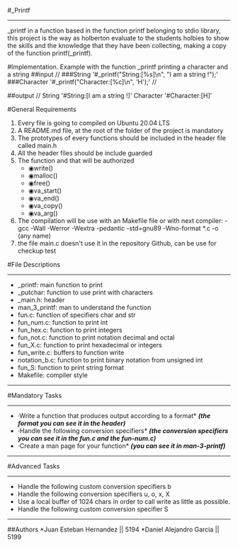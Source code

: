 #_Printf
________________________________________________________________________

_printf in a function based in the function printf belonging to stdio library,
this project is the way as holberton evaluate to the students holbies to show 
the skills and the knowledge that they have been collecting, making a copy of 
the function printf(_printf).

#Implementation.
Example with the function _printf printing a character and a string
##input
//
###String
	'#_printf("String:[%s]\n", "I am a string !");'
###Character
	'#_printf("Character:[%c]\n", 'H');'
//

##output
//
String
	'#String:[I am a string !]'
Character
	'#Character:[H]'

#General Requirements
1. Every file is going to compiled on Ubuntu 20.04 LTS
2. A README.md file, at the root of the folder of the project is mandatory
3. The prototypes of every functions should be included in the header file called main.h
4. All the header files should be include guarded
5. The function and that will be authorized
	- ◉write()
	- ◉malloc()
	- ◉free()
	- ◉va_start()
	- ◉va_end()
	- ◉va_copy()
	- ◉va_arg()
6. The compilation will be use with an Makefile file or with next compiler:
	-gcc -Wall -Werror -Wextra -pedantic -std=gnu89 -Wno-format *.c -o (any name)
7. the file main.c doesn't use it in the repository Github, can be use for checkup test


#File Descriptions
____________________________________________________________________________________

* _printf: main function to print
* _putchar: function to use print with characters
* _main.h: header
* man_3_printf: man to understand the function
* fun.c: function of specifiers char and str
* fun_num.c: function to print int
* fun_hex.c: function to print integers 
* fun_not.c: function to print notation decimal and octal
* fun_X.c: function to print hexadecimal or integers
* fun_write.c: buffers to function write
* notation_b.c: function to print binary notation from unsigned int
* fun_S: function to print string format
* Makefile: compiler style
_____________________________________________________________________________________

#Mandatory Tasks
____________________________________________________________________________________
* ·Write a function that produces output according to a format*
***(the format you can see it in the header)***
* ·Handle the following conversion specifiers*
***(the conversion specifiers you can see it in the fun.c and the fun-num.c)***
* ·Create a man page for your function*
***(you can see it in man-3-printf)***
____________________________________________________________________________________

#Advanced Tasks
____________________________________________________________________________________
* Handle the following custom conversion specifiers b
* Handle the following conversion specifiers u, o, x, X
* Use a local buffer of 1024 chars in order to call write as little as possible.
* Handle the following custom conversion specifier S
____________________________________________________________________________________

##Authors
*Juan Esteban Hernandez || 5194
*Daniel Alejandro Garcia || 5199
